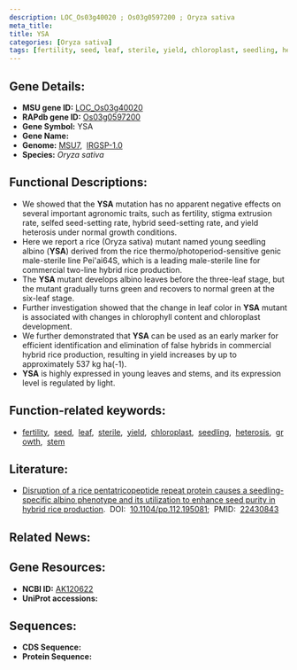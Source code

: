 ```yaml
---
description: LOC_Os03g40020 ; Os03g0597200 ; Oryza sativa
meta_title:
title: YSA
categories: [Oryza sativa]
tags: [fertility, seed, leaf, sterile, yield, chloroplast, seedling, heterosis, growth, stem]
---
```


## Gene Details:
- **MSU gene ID:** [LOC_Os03g40020](http://rice.uga.edu/cgi-bin/ORF_infopage.cgi?orf=LOC_Os03g40020)  
- **RAPdb gene ID:** [Os03g0597200](https://rapdb.dna.affrc.go.jp/locus/?name=Os03g0597200)  
- **Gene Symbol:** YSA
- **Gene Name:**
- **Genome:**  [MSU7](http://rice.uga.edu/),&nbsp;&nbsp;[IRGSP-1.0](https://rapdb.dna.affrc.go.jp/download/irgsp1.html)
- **Species:** *Oryza sativa*

## Functional Descriptions:
   - We showed that the **YSA** mutation has no apparent negative effects on several important agronomic traits, such as fertility, stigma extrusion rate, selfed seed-setting rate, hybrid seed-setting rate, and yield heterosis under normal growth conditions.
   - Here we report a rice (Oryza sativa) mutant named young seedling albino (**YSA**) derived from the rice thermo/photoperiod-sensitive genic male-sterile line Pei'ai64S, which is a leading male-sterile line for commercial two-line hybrid rice production.
   - The **YSA** mutant develops albino leaves before the three-leaf stage, but the mutant gradually turns green and recovers to normal green at the six-leaf stage.
   - Further investigation showed that the change in leaf color in **YSA** mutant is associated with changes in chlorophyll content and chloroplast development.
   - We further demonstrated that **YSA** can be used as an early marker for efficient identification and elimination of false hybrids in commercial hybrid rice production, resulting in yield increases by up to approximately 537 kg ha(-1).
   - **YSA** is highly expressed in young leaves and stems, and its expression level is regulated by light.

## Function-related keywords:
   - [fertility](/tags/fertility/),&nbsp;&nbsp;[seed](/tags/seed/),&nbsp;&nbsp;[leaf](/tags/leaf/),&nbsp;&nbsp;[sterile](/tags/sterile/),&nbsp;&nbsp;[yield](/tags/yield/),&nbsp;&nbsp;[chloroplast](/tags/chloroplast/),&nbsp;&nbsp;[seedling](/tags/seedling/),&nbsp;&nbsp;[heterosis](/tags/heterosis/),&nbsp;&nbsp;[growth](/tags/growth/),&nbsp;&nbsp;[stem](/tags/stem/)

## Literature:
   - [Disruption of a rice pentatricopeptide repeat protein causes a seedling-specific albino phenotype and its utilization to enhance seed purity in hybrid rice production](https://www.doi.org/10.1104/pp.112.195081).&nbsp;&nbsp;DOI:&nbsp;&nbsp;[10.1104/pp.112.195081](https://www.doi.org/10.1104/pp.112.195081);&nbsp;&nbsp;PMID:&nbsp;&nbsp;[22430843](https://pubmed.ncbi.nlm.nih.gov/22430843/)

## Related News:

## Gene Resources:
- **NCBI ID:**  [AK120622](http://www.ncbi.nlm.nih.gov/nuccore/AK120622)
- **UniProt accessions:** [](https://www.uniprot.org/uniprotkb//entry)

## Sequences:
- **CDS Sequence:**
- **Protein Sequence:**
